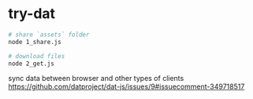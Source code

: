 # try-dat

```bash
# share `assets` folder
node 1_share.js
```

```bash
# download files
node 2_get.js
```

sync data between browser and other types of clients
https://github.com/datproject/dat-js/issues/9#issuecomment-349718517